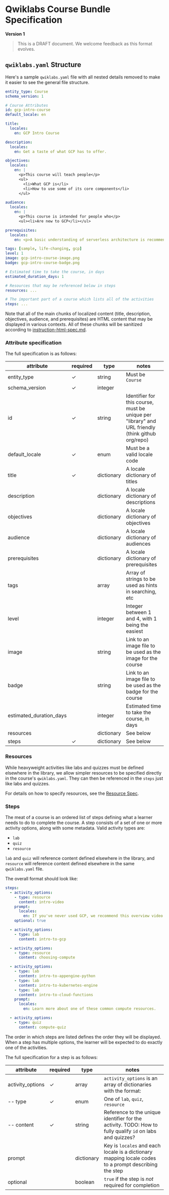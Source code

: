 # Qwiklabs Course Bundle Specification

**Version 1**

> This is a DRAFT document. We welcome feedback as this format evolves.

## `qwiklabs.yaml` Structure

Here's a sample `qwiklabs.yaml` file with all nested details removed to make it easier to see the general file structure.

```yml
entity_type: Course
schema_version: 1

# Course Attributes
id: gcp-intro-course
default_locale: en

title:
  locales:
    en: GCP Intro Course

description:
  locales:
    en: Get a taste of what GCP has to offer.

objectives:
  locales:
    en: |
      <p>This course will teach people</p>
      <ul>
        <li>What GCP is</li>
        <li>How to use some of its core components</li>
      </ul>

audience:
  locales:
    en: |
      <p>This course is intended for people who</p>
      <ul><li>Are new to GCP</li></ul>

prerequisites:
  locales:
    en: <p>A basic understanding of serverless architecture is recommended but not required.</p>

tags: [sample, life-changing, gcp]
level: 1
image: gcp-intro-course-image.png
badge: gcp-intro-course-badge.png

# Estimated time to take the course, in days
estimated_duration_days: 1

# Resources that may be referenced below in steps
resources: ...

# The important part of a course which lists all of the activities
steps: ...

```

Note that all of the main chunks of localized content (title, description, objectives, audience, and prerequisites) are HTML content that may be displayed in various contexts. All of these chunks will be sanitized according to [instruction-html-spec.md](./instruction-html-spec.md).

### Attribute specification
The full specification is as follows:

attribute        | required | type        | notes
---------------- | -------- | ----------- | -----------------------------------------
entity_type             | ✓        | string      | Must be `Course`
schema_version          | ✓        | integer     |
id                      | ✓        | string      | Identifier for this course, must be unique per "library" and URL friendly (think github org/repo)
default_locale          | ✓        | enum        | Must be a valid locale code
title                   | ✓        | dictionary  | A locale dictionary of titles
description             |          | dictionary  | A locale dictionary of descriptions
objectives              |          | dictionary  | A locale dictionary of objectives
audience                |          | dictionary  | A locale dictionary of audiences
prerequisites           |          | dictionary  | A locale dictionary of prerequisites
tags                    |          | array       | Array of strings to be used as hints in searching, etc
level                   |          | integer     | Integer between 1 and 4, with 1 being the easiest
image                   |          | string      | Link to an image file to be used as the image for the course
badge                   |          | string      | Link to an image file to be used as the badge for the course
estimated_duration_days |          | integer     | Estimated time to take the course, in days
resources               |          | dictionary  | See below
steps                   | ✓        | dictionary  | See below

### Resources

While heavyweight activities like labs and quizzes must be defined elsewhere in the library, we allow simpler resources to be specified directly in the course's `qwiklabs.yaml`. They can then be referenced in the `steps` just like labs and quizzes.

For details on how to specify resources, see the [Resource Spec](./resource-spec.md).

### Steps

The meat of a course is an ordered list of steps defining what a learner needs to do to complete the course. A step consists of a set of one or more activity options, along with some metadata. Valid activity types are:

* `lab`
* `quiz`
* `resource`

`lab` and `quiz` will reference content defined elsewhere in the library, and `resource` will reference content defined elsewhere in the same `qwiklabs.yaml` file.

The overall format should look like:

```yml
steps:
  - activity_options:
    - type: resource
      content: intro-video
    prompt:
      locales:
        en: If you've never used GCP, we recommend this overview video.
    optional: true

  - activity_options:
    - type: lab
      content: intro-to-gcp

  - activity_options:
    - type: resource
      content: choosing-compute

  - activity_options:
    - type: lab
      content: intro-to-appengine-python
    - type: lab
      content: intro-to-kubernetes-engine
    - type: lab
      content: intro-to-cloud-functions
    prompt:
      locales:
        en: Learn more about one of these common compute resources.

  - activity_options:
    - type: quiz
      content: compute-quiz
```

The order in which steps are listed defines the order they will be displayed. When a step has multiple options, the learner will be expected to do exactly one of the activities.

The full specification for a step is as follows:

attribute        | required | type        | notes
---------------- | -------- | ----------- | -----------------------------------------
activity_options | ✓        | array       | `activity_options` is an array of dictionaries with the format:
-- type          | ✓        | enum        | One of `lab`, `quiz`, `resource`
-- content       | ✓        | string      | Reference to the unique identifier for the activity. TODO: How to fully qualify `id` on labs and quizzes?
prompt           |          | dictionary  | Key is `locales` and each locale is a dictionary mapping locale codes to a prompt describing the step
optional         |          | boolean     | `true` if the step is *not* required for completion
